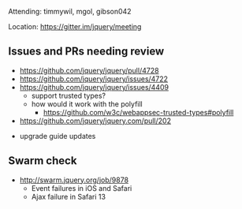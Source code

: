 Attending: timmywil, mgol, gibson042

Location: https://gitter.im/jquery/meeting

## Issues and PRs needing review
* https://github.com/jquery/jquery/pull/4728
* https://github.com/jquery/jquery/issues/4722
* https://github.com/jquery/jquery/issues/4409
	- support trusted types?
	- how would it work with the polyfill
		* https://github.com/w3c/webappsec-trusted-types#polyfill
* https://github.com/jquery/jquery.com/pull/202
- upgrade guide updates

## Swarm check
* http://swarm.jquery.org/job/9878
	- Event failures in iOS and Safari
	- Ajax failure in Safari 13
